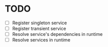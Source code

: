 # TODO

- [ ] Register singleton service
- [ ] Register transient service
- [ ] Resolve service's dependencies in runtime
- [ ] Resolve services in runtime
